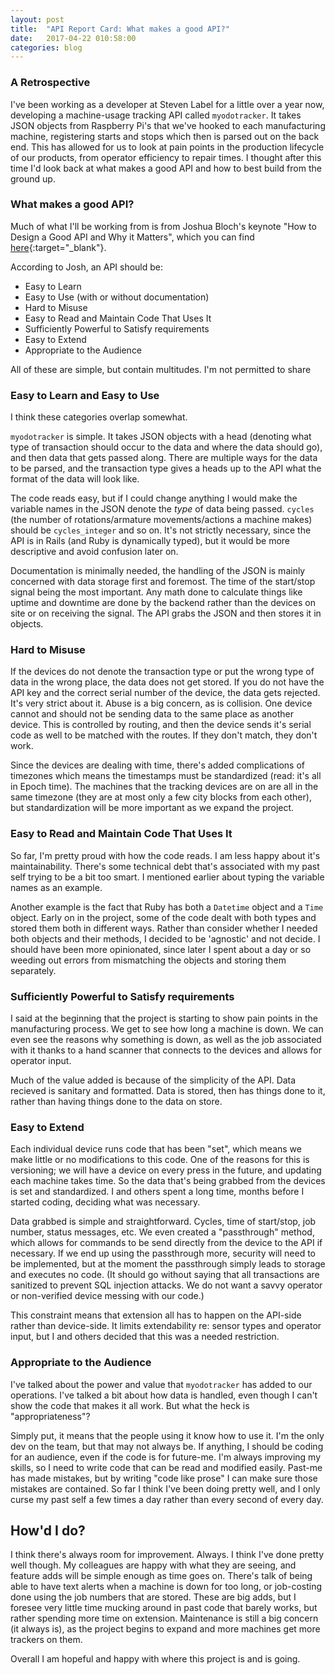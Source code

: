 ```yaml
---
layout: post
title:  "API Report Card: What makes a good API?"
date:   2017-04-22 010:58:00
categories: blog
---
```


### A Retrospective
I've been working as a developer at Steven Label for a little over a year now, developing a machine-usage tracking API called ```myodotracker```. It takes JSON objects from Raspberry Pi's that we've hooked to each manufacturing machine, registering starts and stops which then is parsed out on the back end. This has allowed for us to look at pain points in the production lifecycle of our products, from operator efficiency to repair times. I thought after this time I'd look back at what makes a good API and how to best build from the ground up.

### What makes a good API?
Much of what I'll be working from is from Joshua Bloch's keynote "How to Design a Good API and Why it Matters", which you can find [here](http://www.cs.bc.edu/~muller/teaching/cs102/s06/lib/pdf/api-design.pdf){:target="_blank"}.

According to Josh, an API should be:

  - Easy to Learn
  - Easy to Use (with or without documentation)
  - Hard to Misuse
  - Easy to Read and Maintain Code That Uses It
  - Sufficiently Powerful to Satisfy requirements
  - Easy to Extend
  - Appropriate to the Audience

All of these are simple, but contain multitudes. I'm not permitted to share

### Easy to Learn and Easy to Use
I think these categories overlap somewhat.

```myodotracker``` is simple. It takes JSON objects with a head (denoting what type of transaction should occur to the data and where the data should go), and then data that gets passed along. There are multiple ways for the data to be parsed, and the transaction type gives a heads up to the API what the format of the data will look like.

The code reads easy, but if I could change anything I would make the variable names in the JSON denote the _type_ of data being passed.  ```cycles``` (the number of rotations/armature movements/actions a machine makes) should be  ```cycles_integer``` and so on.
It's not strictly necessary, since the API is in Rails (and Ruby is dynamically typed), but it would be more descriptive and avoid confusion later on.

Documentation is minimally needed, the handling of the JSON is mainly concerned with data storage first and foremost. The time of the start/stop signal being the most important. Any math done to calculate things like uptime and downtime are done by the backend rather than the devices on site or on receiving the signal. The API grabs the JSON and then stores it in objects.

### Hard to Misuse
If the devices do not denote the transaction type or put the wrong type of data in the wrong place, the data does not get stored. If you do not have the API key and the correct serial number of the device, the data gets rejected. It's very strict about it. Abuse is a big concern, as is collision. One device cannot and should not be sending data to the same place as another device. This is controlled by routing, and then the device sends it's serial code as well to be matched with the routes. If they don't match, they don't work.

Since the devices are dealing with time, there's added complications of timezones which means the timestamps must be standardized (read: it's all in Epoch time). The machines that the tracking devices are on are all in the same timezone (they are at most only a few city blocks from each other), but standardization will be more important as we expand the project.

### Easy to Read and Maintain Code That Uses It
So far, I'm pretty proud with how the code reads. I am less happy about it's maintainability. There's some technical debt that's associated with my past self trying to be a bit too smart. I mentioned earlier about typing the variable names as an example.

Another example is the fact that Ruby has both a ```Datetime``` object and a ```Time``` object. Early on in the project, some of the code dealt with both types and stored them both in different ways. Rather than consider whether I needed both objects and their methods, I decided to be 'agnostic' and not decide. I should have been more opinionated, since later I spent about a day or so weeding out errors from mismatching the objects and storing them separately.

### Sufficiently Powerful to Satisfy requirements
I said at the beginning that the project is starting to show pain points in the manufacturing process. We get to see how long a machine is down. We can even see the reasons why something is down, as well as the job associated with it thanks to a hand scanner that connects to the devices and allows for operator input.

Much of the value added is because of the simplicity of the API. Data recieved is sanitary and formatted. Data is stored, then has things done to it, rather than having things done to the data on store.

### Easy to Extend
Each individual device runs code that has been "set", which means we make little or no modifications to this code. One of the reasons for this is versioning; we will have a device on every press in the future, and updating each machine takes time. So the data that's being grabbed from the devices is set and standardized. I and others spent a long time, months before I started coding, deciding what was necessary.

Data grabbed is simple and straightforward. Cycles, time of start/stop, job number, status messages, etc. We even created a "passthrough" method, which allows for commands to be send directly from the device to the API if necessary. If we end up using the passthrough more, security will need to be implemented, but at the moment the passthrough simply leads to storage and executes no code. (It should go without saying that all transactions are sanitized to prevent SQL injection attacks. We do not want a savvy operator or non-verified device messing with our code.)

This constraint means that extension all has to happen on the API-side rather than device-side. It limits extendability re: sensor types and operator input, but I and others decided that this was a needed restriction.

### Appropriate to the Audience
I've talked about the power and value that ```myodotracker``` has added to our operations. I've talked a bit about how data is handled, even though I can't show the code that makes it all work. But what the heck is "appropriateness"?

Simply put, it means that the people using it know how to use it. I'm the only dev on the team, but that may not always be. If anything, I should be coding for an audience, even if the code is for future-me. I'm always improving my skills, so I need to write code that can be read and modified easily. Past-me has made mistakes, but by writing "code like prose" I can make sure those mistakes are contained. So far I think I've been doing pretty well, and I only curse my past self a few times a day rather than every second of every day.

## How'd I do?
I think there's always room for improvement. Always. I think I've done pretty well though. My colleagues are happy with what they are seeing, and feature adds will be simple enough as time goes on. There's talk of being able to have text alerts when a machine is down for too long, or job-costing done using the job numbers that are stored. These are big adds, but I foresee very little time mucking around in past code that barely works, but rather spending more time on extension. Maintenance is still a big concern (it always is), as the project begins to expand and more machines get more trackers on them.

Overall I am hopeful and happy with where this project is and is going.

